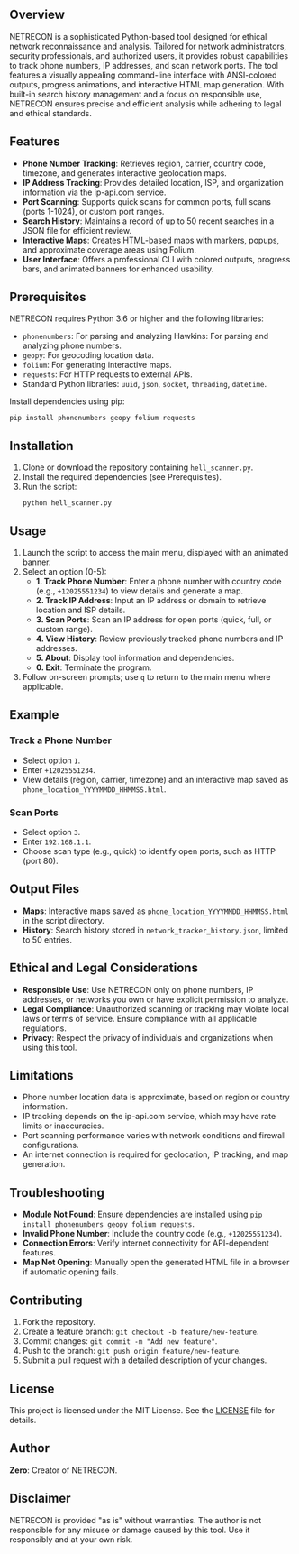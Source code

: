 <!DOCTYPE html>
<html lang="en">
<head>
    <meta charset="UTF-8">
    <meta name="viewport" content="width=device-width, initial-scale=1.0">
    
</head>
<body>
    <h2>Overview</h2>
    <p>NETRECON is a sophisticated Python-based tool designed for ethical network reconnaissance and analysis. Tailored for network administrators, security professionals, and authorized users, it provides robust capabilities to track phone numbers, IP addresses, and scan network ports. The tool features a visually appealing command-line interface with ANSI-colored outputs, progress animations, and interactive HTML map generation. With built-in search history management and a focus on responsible use, NETRECON ensures precise and efficient analysis while adhering to legal and ethical standards.</p>
    <h2>Features</h2>
    <ul>
        <li><strong>Phone Number Tracking</strong>: Retrieves region, carrier, country code, timezone, and generates interactive geolocation maps.</li>
        <li><strong>IP Address Tracking</strong>: Provides detailed location, ISP, and organization information via the ip-api.com service.</li>
        <li><strong>Port Scanning</strong>: Supports quick scans for common ports, full scans (ports 1-1024), or custom port ranges.</li>
        <li><strong>Search History</strong>: Maintains a record of up to 50 recent searches in a JSON file for efficient review.</li>
        <li><strong>Interactive Maps</strong>: Creates HTML-based maps with markers, popups, and approximate coverage areas using Folium.</li>
        <li><strong>User Interface</strong>: Offers a professional CLI with colored outputs, progress bars, and animated banners for enhanced usability.</li>
    </ul>
    <h2>Prerequisites</h2>
    <p>NETRECON requires Python 3.6 or higher and the following libraries:</p>
    <ul>
        <li><code>phonenumbers</code>: For parsing and analyzing Hawkins: For parsing and analyzing phone numbers.</li>
        <li><code>geopy</code>: For geocoding location data.</li>
        <li><code>folium</code>: For generating interactive maps.</li>
        <li><code>requests</code>: For HTTP requests to external APIs.</li>
        <li>Standard Python libraries: <code>uuid</code>, <code>json</code>, <code>socket</code>, <code>threading</code>, <code>datetime</code>.</li>
    </ul>
    <p>Install dependencies using pip:</p>
    <pre><code>pip install phonenumbers geopy folium requests</code></pre>
    <h2>Installation</h2>
    <ol>
        <li>Clone or download the repository containing <code>hell_scanner.py</code>.</li>
        <li>Install the required dependencies (see Prerequisites).</li>
        <li>Run the script:
            <pre><code>python hell_scanner.py</code></pre>
        </li>
    </ol>
    <h2>Usage</h2>
    <ol>
        <li>Launch the script to access the main menu, displayed with an animated banner.</li>
        <li>Select an option (0-5):
            <ul>
                <li><strong>1. Track Phone Number</strong>: Enter a phone number with country code (e.g., <code>+12025551234</code>) to view details and generate a map.</li>
                <li><strong>2. Track IP Address</strong>: Input an IP address or domain to retrieve location and ISP details.</li>
                <li><strong>3. Scan Ports</strong>: Scan an IP address for open ports (quick, full, or custom range).</li>
                <li><strong>4. View History</strong>: Review previously tracked phone numbers and IP addresses.</li>
                <li><strong>5. About</strong>: Display tool information and dependencies.</li>
                <li><strong>0. Exit</strong>: Terminate the program.</li>
            </ul>
        </li>
        <li>Follow on-screen prompts; use <code>q</code> to return to the main menu where applicable.</li>
    </ol>
    <h2>Example</h2>
    <h3>Track a Phone Number</h3>
    <ul>
        <li>Select option <code>1</code>.</li>
        <li>Enter <code>+12025551234</code>.</li>
        <li>View details (region, carrier, timezone) and an interactive map saved as <code>phone_location_YYYYMMDD_HHMMSS.html</code>.</li>
    </ul>
    <h3>Scan Ports</h3>
    <ul>
        <li>Select option <code>3</code>.</li>
        <li>Enter <code>192.168.1.1</code>.</li>
        <li>Choose scan type (e.g., quick) to identify open ports, such as HTTP (port 80).</li>
    </ul>
    <h2>Output Files</h2>
    <ul>
        <li><strong>Maps</strong>: Interactive maps saved as <code>phone_location_YYYYMMDD_HHMMSS.html</code> in the script directory.</li>
        <li><strong>History</strong>: Search history stored in <code>network_tracker_history.json</code>, limited to 50 entries.</li>
    </ul>
    <h2>Ethical and Legal Considerations</h2>
    <div class="warning">
        <ul>
            <li><strong>Responsible Use</strong>: Use NETRECON only on phone numbers, IP addresses, or networks you own or have explicit permission to analyze.</li>
            <li><strong>Legal Compliance</strong>: Unauthorized scanning or tracking may violate local laws or terms of service. Ensure compliance with all applicable regulations.</li>
            <li><strong>Privacy</strong>: Respect the privacy of individuals and organizations when using this tool.</li>
        </ul>
    </div>
    <h2>Limitations</h2>
    <ul>
        <li>Phone number location data is approximate, based on region or country information.</li>
        <li>IP tracking depends on the ip-api.com service, which may have rate limits or inaccuracies.</li>
        <li>Port scanning performance varies with network conditions and firewall configurations.</li>
        <li>An internet connection is required for geolocation, IP tracking, and map generation.</li>
    </ul>
    <h2>Troubleshooting</h2>
    <ul>
        <li><strong>Module Not Found</strong>: Ensure dependencies are installed using <code>pip install phonenumbers geopy folium requests</code>.</li>
        <li><strong>Invalid Phone Number</strong>: Include the country code (e.g., <code>+12025551234</code>).</li>
        <li><strong>Connection Errors</strong>: Verify internet connectivity for API-dependent features.</li>
        <li><strong>Map Not Opening</strong>: Manually open the generated HTML file in a browser if automatic opening fails.</li>
    </ul>
    <h2>Contributing</h2>
    <ol>
        <li>Fork the repository.</li>
        <li>Create a feature branch: <code>git checkout -b feature/new-feature</code>.</li>
        <li>Commit changes: <code>git commit -m "Add new feature"</code>.</li>
        <li>Push to the branch: <code>git push origin feature/new-feature</code>.</li>
        <li>Submit a pull request with a detailed description of your changes.</li>
    </ol>
    <h2>License</h2>
    <p>This project is licensed under the MIT License. See the <a href="LICENSE">LICENSE</a> file for details.</p>
    <h2>Author</h2>
    <p><strong>Zero</strong>: Creator of NETRECON.</p>
    <h2>Disclaimer</h2>
    <p>NETRECON is provided "as is" without warranties. The author is not responsible for any misuse or damage caused by this tool. Use it responsibly and at your own risk.</p>

</body>
</html>
